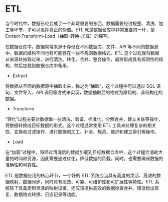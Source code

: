 # ETL

当今时代中，数据已经变成了一个非常重要的东西，数据需要经过规整、清洗、加工等环节，才可以发挥真正的价值。ETL 就是数据仓库中非常重要的一环，是 Extract-Transform-Load（抽取-转换-加载）的缩写。

在数据仓库中，数据常常来源于存储在不同数据库、文件、API 等不同的数据源中，数据的结构不同也有可能存在一些不规则数据格式。ETL 这个过程就将数据从来源处抽取过来，进行清洗、转化、合并、整合操作，最终形成具有规则性的结构，然后加载到数据仓库中备用。

- Extract

将数据从不同的数据源中抽取出来，称之为“抽取”，这个过程中可以通过 SQL 语句、文件导入、API 调用等方式来实现，数据抽取后的格式为原始的、非结构化的数据。

- Transform

“转化”过程主要对数据做一些清洗、验证、标准化、分解合并、建立关联等操作，将数据转换成目标数据的形式。这个过程通常使用 ETL 工具来处理复杂的相关性、变换和过滤操作，进行数据的加工、补全、规范、维护和建立索引等操作。

- Load

在“加载”过程中，将经过清洗后的数据加载到目标数据仓库中，这个过程会消耗大量的时间和资源，因此需要通过优化，降低数据的负载。同时，也需要确保数据的准确性和可靠性。

ETL 是数据应用的核心环节，一个好的 ETL 系统应当具有高度的灵活、高效的数据映射、数据同步，同时具有高效、可靠、可维护性和可扩展性等特性。ETL 系统除了具备定制灵活的映射设置，还应该提供高效的数据检查合并、错误检出恢复、数据格式转换、日志记录等功能。